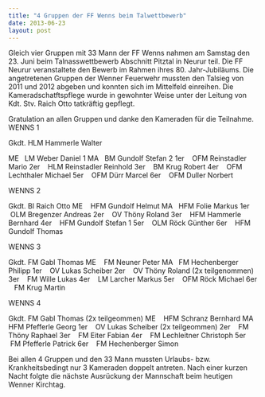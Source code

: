 ```yaml
---
title: "4 Gruppen der FF Wenns beim Talwettbewerb"
date: 2013-06-23
layout: post
---
```


Gleich vier Gruppen mit 33 Mann der FF Wenns nahmen am Samstag den 23. Juni beim Talnasswettbewerb Abschnitt Pitztal in Neurur teil. Die FF Neurur veranstaltete den Bewerb im Rahmen ihres 80. Jahr-Jubiläums. Die angetretenen Gruppen der Wenner Feuerwehr mussten den Talsieg von 2011 und 2012 abgeben und konnten sich im Mittelfeld einreihen. Die Kameradschatftspflege wurde in gewohnter Weise unter der Leitung von Kdt. Stv. Raich Otto tatkräftig gepflegt.

Gratulation an allen Gruppen und danke den Kameraden für die Teilnahme.
WENNS 1

Gkdt. HLM Hammerle Walter

ME   LM Weber Daniel 1
MA   BM Gundolf Stefan 2
1er    OFM Reinstadler Mario
2er    HLM Reinstadler Reinhold
3er    BM Krug Robert
4er    OFM Lechthaler Michael
5er    OFM Dürr Marcel
6er    OFM Duller Norbert

WENNS 2

Gkdt. BI Raich Otto
ME    HFM Gundolf Helmut
MA   HFM Folie Markus
1er    OLM Bregenzer Andreas
2er    OV Thöny Roland
3er    HFM Hammerle Bernhard
4er    HFM Gundolf Stefan 1
5er    OLM Röck Günther
6er    HFM Gundolf Thomas

WENNS 3

Gkdt. FM Gabl Thomas
ME    FM Neuner Peter
MA   FM Hechenberger Philipp
1er    OV Lukas Scheiber
2er    OV Thöny Roland (2x teilgenommen)
3er    FM Wille Lukas
4er    LM Larcher Markus
5er    OFM Röck Michael
6er    FM Krug Martin

WENNS 4

Gkdt. FM Gabl Thomas (2x teilgeommen)
ME    HFM Schranz Bernhard
MA   HFM Pfefferle Georg
1er    OV Lukas Scheiber (2x teilgeommen)
2er    FM Thöny Raphael
3er    FM Eiter Fabian
4er    FM Lechleitner Christoph
5er    FM Pfefferle Patrick
6er    FM Hechenberger Simon

Bei allen 4 Gruppen und den 33 Mann mussten Urlaubs- bzw. Krankheitsbedingt nur 3 Kameraden doppelt antreten. Nach einer kurzen Nacht folgte die nächste Ausrückung der Mannschaft beim heutigen Wenner Kirchtag.